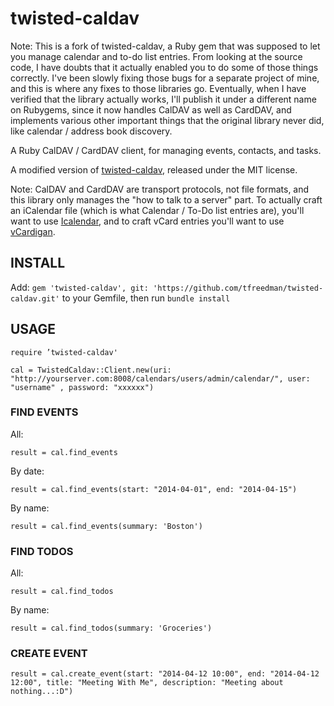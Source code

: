 twisted-caldav
==============

Note: This is a fork of twisted-caldav, a Ruby gem that was supposed to let you manage calendar and to-do list entries. From looking at the source code, I have doubts that it actually enabled you to do some of those things correctly. I've been slowly fixing those bugs for a separate project of mine, and this is where any fixes to those libraries go. Eventually, when I have verified that the library actually works, I'll publish it under a different name on Rubygems, since it now handles CalDAV as well as CardDAV, and implements various other important things that the original library never did, like calendar / address book discovery.

A Ruby CalDAV / CardDAV client, for managing events, contacts, and tasks.

A modified version of [twisted-caldav](https://github.com/NopMind/twisted-caldav), released under the MIT license.

Note: CalDAV and CardDAV are transport protocols, not file formats, and this library only manages the "how to talk to a server" part. To actually craft an iCalendar file (which is what Calendar / To-Do list entries are), you'll want to use [Icalendar](https://github.com/icalendar/icalendar/), and to craft vCard entries you'll want to use [vCardigan](https://github.com/brewster/vcardigan).

## INSTALL

Add: ```gem 'twisted-caldav', git: 'https://github.com/tfreedman/twisted-caldav.git'```
to your Gemfile, then run ```bundle install```

## USAGE

```require ’twisted-caldav'```

```cal = TwistedCaldav::Client.new(uri: "http://yourserver.com:8008/calendars/users/admin/calendar/", user: "username" , password: "xxxxxx")```

### FIND EVENTS

All:

```result = cal.find_events```

By date:

```result = cal.find_events(start: "2014-04-01", end: "2014-04-15")```

By name:

```result = cal.find_events(summary: 'Boston')```

### FIND TODOS

All:

```result = cal.find_todos```

By name:

```result = cal.find_todos(summary: 'Groceries')```

### CREATE EVENT

```result = cal.create_event(start: "2014-04-12 10:00", end: "2014-04-12 12:00", title: "Meeting With Me", description: "Meeting about nothing...:D")```
